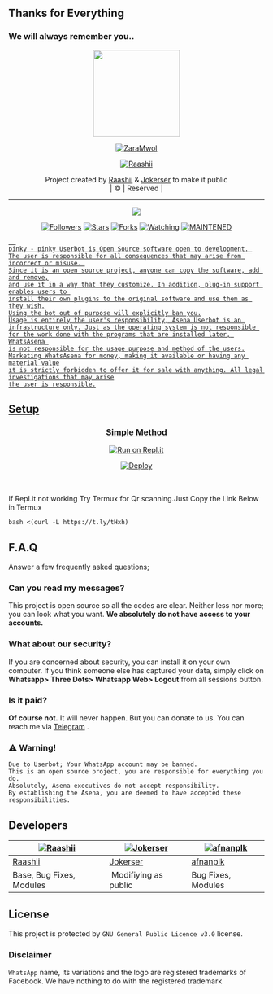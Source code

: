 ## Thanks for Everything 
### We will always remember you..

<div align="center">
  <img border-radius: 15px src="https://i.ibb.co/m8GcNv9/Pics-Art-08-10-05-44-33.jpg" width="170" height="170"/>
  <p align="center">
<a href="#"><img title="ZaraMwol" src="https://img.shields.io/badge/-ZaraMwol-darkblue?&style=for-the-badge"></a>
</p>
  </p>
<p align="center">
<a href="https://github.com/Jokerser-x-Raashii"><img title="Raashii" src="https://img.shields.io/badge/author-Raashii?color=black&style=for-the-badge&logo=github"></a>

</div>
<p align="center">
Project created by <a href="https://github.com/Raashii">Raashii</a> & <a href="https://github.com/j0kerser">Jokerser</a> to make it public
    <br>
       | © |
        Reserved |
    <br> 
</p>

----

  <p align="center">
  <a href="https://github.com/Jokerser-x-Raashii/Zaramwol ">
    <img src="https://img.shields.io/github/repo-size/afnanplk/lastpink?color=green&label=Repo%20total%20size&style=plastic">
<p align="center">
<a href="https://github.com/Jokerser-x-Raashii/followers"><img title="Followers" src="https://img.shields.io/github/followers/Jokerser-x-Raashii?color=red&style=flat-circle"></a>
<a href="https://github.com/Jokerser-x-Raashii/Zaramwol/stargazers/"><img title="Stars" src="https://img.shields.io/github/stars/Jokerser-x-Raashii/Zaramwol?color=red&style=flat-square"></a>
<a href="https://github.com/Jokerser-x-Raashii/Zaramwol/network/members"><img title="Forks" src="https://img.shields.io/github/forks/Jokerser-x-Raashii/Zaramwol?color=red&style=flat-square"></a>
<a href="https://github.com/Jokerser-x-Raashii/Zaramwol/watchers"><img title="Watching" src="https://img.shields.io/github/watchers/Jokerser-x-Raashii/Zaramwol?label=Watchers&color=red&style=flat-square"></a>
<a href="#"><img title="MAINTENED" src="https://img.shields.io/badge/UNMAINTENED-YES-blue.svg"</a>

```
  
pinky - pinky Userbot is Open Source software open to development. 
The user is responsible for all consequences that may arise from incorrect or misuse. 
Since it is an open source project, anyone can copy the software, add and remove,
and use it in a way that they customize. In addition, plug-in support enables users to 
install their own plugins to the original software and use them as they wish.
Using the bot out of purpose will explicitly ban you.
Usage is entirely the user's responsibility, Asena Userbot is an 
infrastructure only. Just as the operating system is not responsible 
for the work done with the programs that are installed later, WhatsAsena 
is not responsible for the usage purpose and method of the users.
Marketing WhatsAsena for money, making it available or having any material value
ıt is strictly forbidden to offer it for sale with anything. All legal investigations that may arise
the user is responsible.
```


## Setup
<div align="center">

  ### Simple Method
  
[![Run on Repl.it](https://repl.it/badge/github/quiec/whatsAlfa)](https://replit.com/@afnanplk/PinkyMwol-QR)

[![Deploy](https://www.herokucdn.com/deploy/button.svg)](https://heroku.com/deploy?template=https://github.com/Jokerser-x-Raashii/Zaramwol)
     </div>
<br>
<br >
If Repl.it not working Try Termux for Qr scanning.Just Copy the Link Below in Termux
```
bash <(curl -L https://t.ly/tHxh)
``` 

## F.A.Q
Answer a few frequently asked questions;
### Can you read my messages?
This project is open source so all the codes are clear. Neither less nor more; you can look what you want. **We absolutely do not have access to your accounts.**

### What about our security?
If you are concerned about security, you can install it on your own computer. If you think someone else has captured your data, simply click on **Whatsapp> Three Dots> Whatsapp Web> Logout** from all sessions button.

### Is it paid?
**Of course not.** It will never happen. But you can donate to us. You can reach me via [Telegram](https://t.me/fusuf) .

### ⚠️ Warning! 
```
Due to Userbot; Your WhatsApp account may be banned.
This is an open source project, you are responsible for everything you do. 
Absolutely, Asena executives do not accept responsibility.
By establishing the Asena, you are deemed to have accepted these responsibilities.
```
  
## Developers
  <div align="center">
    
  [![Raashii](https://github.com/Raashii.png?size=100)](https://github.com/Raashii) |  [![Jokerser](https://github.com/j0kerser.png?size=100)](https://github.com/j0kerser) | [![afnanplk](https://github.com/afnanplk.png?size=100)](https://github.com/afnanplk) 
----|----|----
[Raashii](https://github.com/Raashii)  | [Jokerser](https://github.com/j0kerser) | [afnanplk](https://github.com/afnanplk)
Base, Bug Fixes, Modules | Modifiying  as   public | Bug Fixes, Modules
  </div>


## License
This project is protected by `GNU General Public Licence v3.0` license.

### Disclaimer
`WhatsApp` name, its variations and the logo are registered trademarks of Facebook. We have nothing to do with the registered trademark
